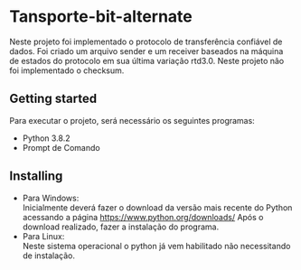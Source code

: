 # Tansporte-bit-alternate
Neste projeto foi implementado o protocolo de transferência confiável de dados. Foi criado um arquivo sender e um receiver baseados na máquina de estados do protocolo em sua última variação rtd3.0. Neste projeto não foi implementado o checksum.

## Getting started
Para executar o projeto, será necessário os seguintes programas:
- Python 3.8.2
- Prompt de Comando

## Installing
- Para Windows:  
Inicialmente deverá fazer o download da versão mais recente do Python acessando a página https://www.python.org/downloads/
Após o download realizado, fazer a instalação do programa.
- Para Linux:  
Neste sistema operacional o python já vem habilitado não necessitando de instalação.
